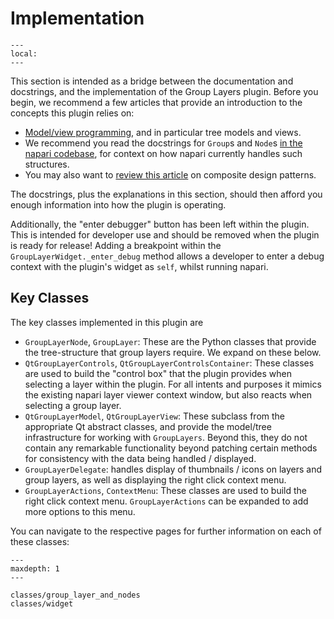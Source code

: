 # Implementation

```{contents}
---
local:
---
```

This section is intended as a bridge between the documentation and docstrings, and the implementation of the Group Layers plugin.
Before you begin, we recommend a few articles that provide an introduction to the concepts this plugin relies on:

- [Model/view programming](https://doc.qt.io/qt-6/model-view-programming.html), and in particular tree models and views.
- We recommend you read the docstrings for `Group`s and `Node`s [in the napari codebase](https://github.com/napari/napari/blob/main/napari/utils/tree), for context on how napari currently handles such structures.
- You may also want to [review this article](https://refactoring.guru/design-patterns/composite) on composite design patterns.

The docstrings, plus the explanations in this section, should then afford you enough information into how the plugin is operating.

Additionally, the "enter debugger" button has been left within the plugin.
This is intended for developer use and should be removed when the plugin is ready for release!
Adding a breakpoint within the `GroupLayerWidget._enter_debug` method allows a developer to enter a debug context with the plugin's widget as `self`, whilst running napari.

## Key Classes

The key classes implemented in this plugin are

- `GroupLayerNode`, `GroupLayer`: These are the Python classes that provide the tree-structure that group layers require. We expand on these below.
- `QtGroupLayerControls`, `QtGroupLayerControlsContainer`: These classes are used to build the "control box" that the plugin provides when selecting a layer within the plugin. For all intents and purposes it mimics the existing napari layer viewer context window, but also reacts when selecting a group layer.
- `QtGroupLayerModel`, `QtGroupLayerView`: These subclass from the appropriate Qt abstract classes, and provide the model/tree infrastructure for working with `GroupLayers`. Beyond this, they do not contain any remarkable functionality beyond patching certain methods for consistency with the data being handled / displayed.
- `GroupLayerDelegate`: handles display of thumbnails / icons on layers and group layers, as well as displaying the right click context menu.
- `GroupLayerActions`, `ContextMenu`: These classes are used to build the right click context menu. `GroupLayerActions` can be expanded to add more options to this menu.

You can navigate to the respective pages for further information on each of these classes:

```{toctree}
---
maxdepth: 1
---

classes/group_layer_and_nodes
classes/widget
```
